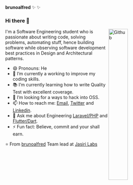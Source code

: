 **brunoalfred**  ✨ ✨ 

### Hi there 👋

<img width="35%" align="right" alt="Github" src="https://user-images.githubusercontent.com/48678280/88862734-4903af80-d201-11ea-968b-9c939d88a37c.gif" />

I'm a Software Engineering student who is passionate about writing code, solving problems, automating stuff, hence building software while observing software development best practices in Design and Architectural patterns.

- 😄 Pronouns: He
- 🔭 I’m currently a working to improve my coding skills.
- 📚 I’m currently learning  how to write Quality Test with excellent coverage.
- 👯 I’m looking for a ways to hack into OSS. 
- 📫 How to reach me: [Email](mailto:hello@brunoalfred.me), [Twitter](https://twitter.com/bruno__alfred) and [Linkedin](https://www.linkedin.com/in/bruno-alfred-a87ab7176/).
- 💬 Ask me about Engineering [Laravel/PHP](laravel.com/) and [Flutter/Dart](https://flutter.dev/).
- ⚡ Fun fact: Believe, commit and your shall earn. 


⭐️ From [brunoalfred](https://brunoalfred.me)
Team lead at [Jasiri Labs](https://jasirilabs.com)





<!--

- 🔭 I’m currently working on 

- 🌱 I’m currently learning ...

- 👯 I’m looking to collaborate on ...

- 🤔 I’m looking for help with ...

- 💬 Ask me about ...

- 📫 How to reach me: ...

- 😄 Pronouns: ...

- ⚡ Fun fact: ...

-->
